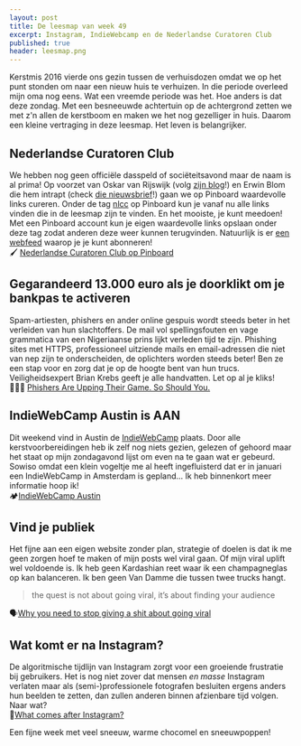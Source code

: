 ```yaml
---
layout: post
title: De leesmap van week 49
excerpt: Instagram, IndieWebcamp en de Nederlandse Curatoren Club
published: true
header: leesmap.png
---
```


Kerstmis 2016 vierde ons gezin tussen de verhuisdozen omdat we op het punt stonden om naar een nieuw huis te verhuizen. In die periode overleed mijn oma nog eens. Wat een vreemde periode was het. Hoe anders is dat deze zondag. Met een besneeuwde achtertuin op de achtergrond zetten we met z'n allen de kerstboom en maken we het nog gezelliger in huis. Daarom een kleine vertraging in deze leesmap. Het leven is belangrijker.

## Nederlandse Curatoren Club
We hebben nog geen officiële dasspeld of sociëteitsavond maar de naam is al prima! Op voorzet van Oskar van Rijswijk (volg [zijn blog][1]!) en Erwin Blom die hem intrapt (check [die nieuwsbrief][2]!) gaan we op Pinboard waardevolle links cureren. Onder de tag [nlcc][3] op Pinboard kun je vanaf nu alle links vinden die in de leesmap zijn te vinden. En het mooiste, je kunt meedoen! Met een Pinboard account kun je eigen waardevolle links opslaan onder deze tag zodat anderen deze weer kunnen terugvinden. Natuurlijk is er [een webfeed][4] waarop je je kunt abonneren!  
🖌 [Nederlandse Curatoren Club op Pinboard][5]

## Gegarandeerd 13.000 euro als je doorklikt om je bankpas te activeren
Spam-artiesten, phishers en ander online gespuis wordt steeds beter in het verleiden van hun slachtoffers. De mail vol spellingsfouten en vage grammatica van een Nigeriaanse prins lijkt verleden tijd te zijn. Phishing sites met HTTPS, professioneel uitziende mails en email-adressen die niet van nep zijn te onderscheiden, de oplichters worden steeds beter! Ben ze een stap voor en zorg dat je op de hoogte bent van hun trucs. Veiligheidsexpert Brian Krebs geeft je alle handvatten. Let op al je kliks!  
👮🏻‍♂️ [Phishers Are Upping Their Game. So Should You.][6]

## IndieWebCamp Austin is AAN
Dit weekend vind in Austin de [IndieWebCamp][7] plaats. Door alle kerstvoorbereidingen heb ik zelf nog niets gezien, gelezen of gehoord maar het staat op mijn zondagavond lijst om even na te gaan wat er gebeurd. Sowiso omdat een klein vogeltje me al heeft ingefluisterd dat er in januari een IndieWebCamp in Amsterdam is gepland... Ik heb binnenkort meer informatie hoop ik!  
🏕[IndieWebCamp Austin][8]

## Vind je publiek
Het fijne aan een eigen website zonder plan, strategie of doelen is dat ik me geen zorgen hoef te maken of mijn posts wel viral gaan. Of mijn viral uplift wel voldoende is. Ik heb geen Kardashian reet waar ik een champagneglas op kan balanceren. Ik ben geen Van Damme die tussen twee trucks hangt. 
> the quest is not about going viral, it’s about finding your audience


🗣[Why you need to stop giving a shit about going viral][9]

## Wat komt er na Instagram?
De algoritmische tijdlijn van Instagram zorgt voor een groeiende frustratie bij gebruikers. Het is nog niet zover dat mensen _en masse_ Instagram verlaten maar als (semi-)professionele fotografen besluiten ergens anders hun beelden te zetten, dan zullen anderen binnen afzienbare tijd volgen. Naar wat?  
🤳[What comes after Instagram?][10]

Een fijne week met veel sneeuw, warme chocomel en sneeuwpoppen!

[1]:	https://dasblog.svbtle.com/
[2]:	https://www.getrevue.co/profile/fastmoving
[3]:	https://pinboard.in/t:nlcc
[4]:	https://feeds.pinboard.in/rss/t:nlcc/
[5]:	https://pinboard.in/t:nlcc
[6]:	https://krebsonsecurity.com/2017/12/phishers-are-upping-their-game-so-should-you/
[7]:	https://2017.indieweb.org/austin
[8]:	https://2017.indieweb.org/austin
[9]:	https://medium.com/the-mission/why-you-need-to-stop-giving-a-shit-about-going-viral-798acfeef33b
[10]:	http://cdevroe.com/2017/12/07/what-comes-after-instagram/